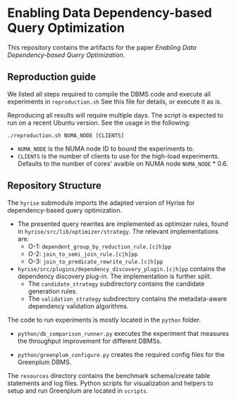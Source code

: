 # Enabling Data Dependency-based Query Optimization

This repository contains the artifacts for the paper _Enabling Data Dependency-based Query Optimization_.

## Reproduction guide

We listed all steps required to compile the DBMS code and execute all experiments in `reproduction.sh` See this file for details, or execute it as is.

Reproducing all results will require multiple days. The script is expected to run on a recent Ubuntu version. See the usage in the following:
```
./reproduction.sh NUMA_NODE [CLIENTS]
```
  - `NUMA_NODE` is the NUMA node ID to bound the experiments to.
  - `CLIENTS` is the number of clients to use for the high-load experiments. Defaults to the number of cores' avaible on NUMA node `NUMA_NODE` * 0.6.

## Repository Structure

The `hyrise` submodule imports the adapted version of Hyrise for dependency-based query optimization.
- The presented query rewrites are implemented as optimizer rules, found in `hyrise/src/lib/optimizer/strategy`. The relevant implementations are:
  - O-1: `dependent_group_by_reduction_rule.[c|h]pp`
  - O-2: `join_to_semi_join_rule.[c|h]pp`
  - O-3: `join_to_predicate_rewrite_rule.[c|h]pp`
- `hyrise/src/plugins/dependency_discovery_plugin.[c|h]pp` contains the dependency discovery plug-in. The implementation is further split.
  - The `candidate_strategy` subdirectory contains the candidate generation rules.
  - The `validation_strategy` subdirectory contains the metadata-aware dependency validation algorithms.

The code to run experiments is mostly located in the `python` folder.

- `python/db_comparison_runner.py` executes the experiment that measures the throughput improvement for different DBMSs.

- `python/greenplum_configure.py` creates the required config files for the Greenplum DBMS.

The `resources` directory contains the benchmark schema/create table statements and log files.
Python scripts for visualization and helpers to setup and run Greenplum are located in `scripts`.

